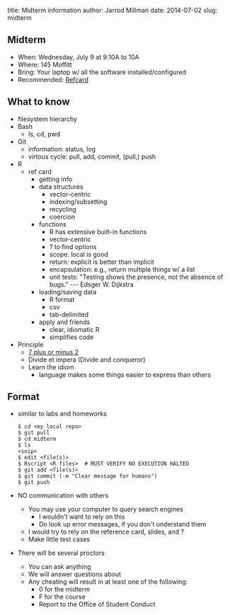 title: Midterm information
author: Jarrod Millman
date: 2014-07-02
slug: midterm


Midterm
-------

- When: Wednesday, July 9 at 9:10A to 10A
- Where: 145 Moffitt
- Bring: Your laptop w/ all the software installed/configured
- Recommended: [Refcard](http://cran.r-project.org/doc/contrib/Baggott-refcard-v2.pdf)

What to know
------------


- filesystem hierarchy
- Bash
    - ls, cd, pwd
- Git
  - information: status, log
  - virtous cycle:  pull, add, commit, (pull,) push  
- R
    - ref card
      - getting info
      - data structures
        - vector-centric
        - indexing/subsetting
        - recycling
        - coercion
      - functions
        - R has extensive built-in functions
        - vector-centric
        - ?<function> to find options
        - scope:  local is good
        - return: explicit is better than implicit
        - encapsulation: e.g., return multiple things w/ a list
        - unit tests: "Testing shows the presence, not the absence of bugs."
                       --- Edsger W. Dijkstra 
      - loading/saving data
        - R format
        - csv
        - tab-delimited
      - apply and friends
        - clear, idiomatic R
        - simplifies code
- Principle
    - [7 plus or minus 2](https://en.wikipedia.org/wiki/The_Magical_Number_Seven,_Plus_or_Minus_Two)
    - Divide et impera (Divide and conqueror)
    - Learn the idiom
      - language makes some things easier to express than others


Format
------

- similar to labs and homeworks


      $ cd <my local repo>
      $ git pull
      $ cd midterm
      $ ls
      <snip>
      $ edit <file(s)>
      $ Rscript <R files>  # MUST VERIFY NO EXECUTION HALTED
      $ git add <file(s)>
      $ git commit (-m "Clear message for humans")
      $ git push

- NO communication with others
    - You may use your computer to query search engines
      - I wouldn't want to rely on this
      - Do look up error messages, if you don't understand them
    - I would try to rely on the reference card, slides, and ?
    - Make little test cases

- There will be several proctors
    - You can ask anything
    - We will answer questions about 
    - Any cheating will result in at least one of the following:
        - 0 for the midterm
        - F for the course
        - Report to the Office of Student Conduct

